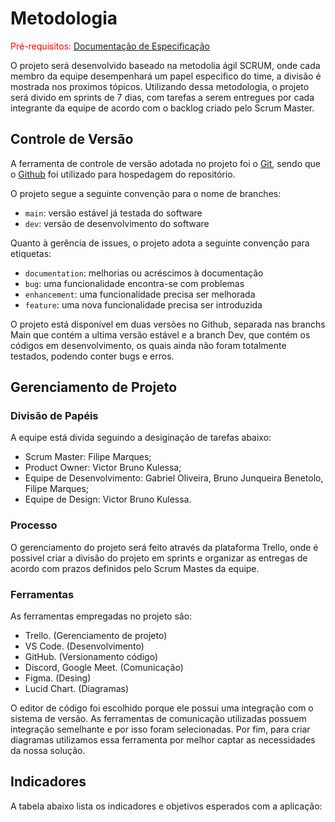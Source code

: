 
# Metodologia

<span style="color:red">Pré-requisitos: <a href="2-Especificação do Projeto.md"> Documentação de Especificação</a></span>

O projeto será desenvolvido baseado na metodolia ágil SCRUM, onde cada membro da equipe desempenhará um papel especifico do time, a divisão é mostrada nos proximos tópicos. Utilizando dessa metodologia, o projeto será divido em sprints de 7 dias, com tarefas a serem entregues por cada integrante da equipe de acordo com o backlog criado pelo Scrum Master. 


## Controle de Versão

A ferramenta de controle de versão adotada no projeto foi o
[Git](https://git-scm.com/), sendo que o [Github](https://github.com)
foi utilizado para hospedagem do repositório.

O projeto segue a seguinte convenção para o nome de branches:

- `main`: versão estável já testada do software
- `dev`: versão de desenvolvimento do software

Quanto à gerência de issues, o projeto adota a seguinte convenção para
etiquetas:

- `documentation`: melhorias ou acréscimos à documentação
- `bug`: uma funcionalidade encontra-se com problemas
- `enhancement`: uma funcionalidade precisa ser melhorada
- `feature`: uma nova funcionalidade precisa ser introduzida

O projeto está disponível em duas versões no Github, separada nas branchs Main que contém a ultima versão estável e a branch Dev, que contém os códigos em desenvolvimento, os quais ainda não foram totalmente testados, podendo conter bugs e erros. 

## Gerenciamento de Projeto

### Divisão de Papéis

A equipe está divida seguindo a desiginação de tarefas abaixo:

- Scrum Master: Filipe Marques;
- Product Owner: Victor Bruno Kulessa;
- Equipe de Desenvolvimento: Gabriel Oliveira, Bruno Junqueira Benetolo, Filipe Marques;
- Equipe de Design: Victor Bruno Kulessa.

### Processo

O gerenciamento do projeto será feito através da plataforma Trello, onde é possivel criar a divisão do projeto em sprints e organizar as entregas de acordo com prazos definidos pelo Scrum Mastes da equipe.

### Ferramentas

As ferramentas empregadas no projeto são:

- Trello. (Gerenciamento de projeto)
- VS Code. (Desenvolvimento)
- GitHub. (Versionamento código)
- Discord, Google Meet. (Comunicação)
- Figma. (Desing)
- Lucid Chart. (Diagramas)

O editor de código foi escolhido porque ele possui uma integração com o sistema de versão. As ferramentas de comunicação utilizadas possuem integração semelhante e por isso foram selecionadas. Por fim, para criar diagramas utilizamos essa ferramenta por melhor captar as necessidades da nossa solução.

## Indicadores

A tabela abaixo lista os indicadores e objetivos esperados com a aplicação:

